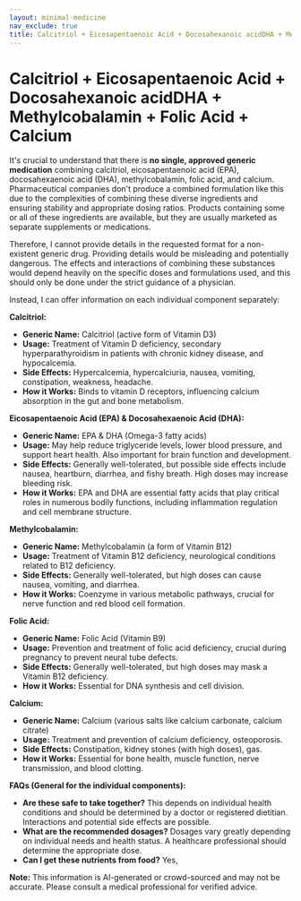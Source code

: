 ```yaml
---
layout: minimal-medicine
nav_exclude: true
title: Calcitriol + Eicosapentaenoic Acid + Docosahexanoic acidDHA + Methylcobalamin + Folic Acid + Calcium
---
```


# Calcitriol + Eicosapentaenoic Acid + Docosahexanoic acidDHA + Methylcobalamin + Folic Acid + Calcium

It's crucial to understand that there is **no single, approved generic medication** combining calcitriol, eicosapentaenoic acid (EPA), docosahexaenoic acid (DHA), methylcobalamin, folic acid, and calcium.  Pharmaceutical companies don't produce a combined formulation like this due to the complexities of combining these diverse ingredients and ensuring stability and appropriate dosing ratios.  Products containing some or all of these ingredients are available, but they are usually marketed as separate supplements or medications.

Therefore, I cannot provide details in the requested format for a non-existent generic drug.  Providing details would be misleading and potentially dangerous.  The effects and interactions of combining these substances would depend heavily on the specific doses and formulations used, and this should only be done under the strict guidance of a physician.

Instead, I can offer information on each individual component separately:


**Calcitriol:**

* **Generic Name:** Calcitriol (active form of Vitamin D3)
* **Usage:** Treatment of Vitamin D deficiency, secondary hyperparathyroidism in patients with chronic kidney disease, and hypocalcemia.
* **Side Effects:** Hypercalcemia, hypercalciuria, nausea, vomiting, constipation, weakness, headache.
* **How it Works:** Binds to vitamin D receptors, influencing calcium absorption in the gut and bone metabolism.

**Eicosapentaenoic Acid (EPA) & Docosahexaenoic Acid (DHA):**

* **Generic Name:**  EPA & DHA (Omega-3 fatty acids)
* **Usage:**  May help reduce triglyceride levels, lower blood pressure, and support heart health.  Also important for brain function and development.
* **Side Effects:**  Generally well-tolerated, but possible side effects include nausea, heartburn, diarrhea, and fishy breath.  High doses may increase bleeding risk.
* **How it Works:**  EPA and DHA are essential fatty acids that play critical roles in numerous bodily functions, including inflammation regulation and cell membrane structure.

**Methylcobalamin:**

* **Generic Name:** Methylcobalamin (a form of Vitamin B12)
* **Usage:** Treatment of Vitamin B12 deficiency, neurological conditions related to B12 deficiency.
* **Side Effects:** Generally well-tolerated, but high doses can cause nausea, vomiting, and diarrhea.
* **How it Works:**  Coenzyme in various metabolic pathways, crucial for nerve function and red blood cell formation.

**Folic Acid:**

* **Generic Name:** Folic Acid (Vitamin B9)
* **Usage:** Prevention and treatment of folic acid deficiency, crucial during pregnancy to prevent neural tube defects.
* **Side Effects:** Generally well-tolerated, but high doses may mask a Vitamin B12 deficiency.
* **How it Works:** Essential for DNA synthesis and cell division.


**Calcium:**

* **Generic Name:** Calcium (various salts like calcium carbonate, calcium citrate)
* **Usage:** Treatment and prevention of calcium deficiency, osteoporosis.
* **Side Effects:**  Constipation, kidney stones (with high doses), gas.
* **How it Works:** Essential for bone health, muscle function, nerve transmission, and blood clotting.


**FAQs (General for the individual components):**

* **Are these safe to take together?**  This depends on individual health conditions and should be determined by a doctor or registered dietitian. Interactions and potential side effects are possible.
* **What are the recommended dosages?** Dosages vary greatly depending on individual needs and health status. A healthcare professional should determine the appropriate dose.
* **Can I get these nutrients from food?** Yes,

**Note:** This information is AI-generated or crowd-sourced and may not be accurate. Please consult a medical professional for verified advice.